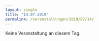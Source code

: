 ```yaml
---
layout: single
title: "14.07.2019"
permalink: /veranstaltungen/2019/07/14/
---
```


Keine Veranstaltung an diesem Tag.
